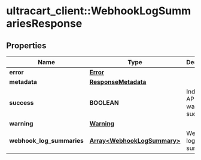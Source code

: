 # ultracart_client::WebhookLogSummariesResponse

## Properties
Name | Type | Description | Notes
------------ | ------------- | ------------- | -------------
**error** | [**Error**](Error.md) |  | [optional] 
**metadata** | [**ResponseMetadata**](ResponseMetadata.md) |  | [optional] 
**success** | **BOOLEAN** | Indicates if API call was successful | [optional] 
**warning** | [**Warning**](Warning.md) |  | [optional] 
**webhook_log_summaries** | [**Array&lt;WebhookLogSummary&gt;**](WebhookLogSummary.md) | Webhook log summaries | [optional] 


